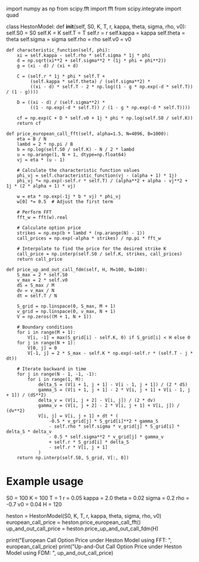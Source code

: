 import numpy as np
from scipy.fft import fft
from scipy.integrate import quad

class HestonModel:
    def __init__(self, S0, K, T, r, kappa, theta, sigma, rho, v0):
        self.S0 = S0
        self.K = K
        self.T = T
        self.r = r
        self.kappa = kappa
        self.theta = theta
        self.sigma = sigma
        self.rho = rho
        self.v0 = v0

    def characteristic_function(self, phi):
        xi = self.kappa - self.rho * self.sigma * 1j * phi
        d = np.sqrt(xi**2 + self.sigma**2 * (1j * phi + phi**2))
        g = (xi - d) / (xi + d)
        
        C = (self.r * 1j * phi * self.T +
             (self.kappa * self.theta) / (self.sigma**2) *
             ((xi - d) * self.T - 2 * np.log((1 - g * np.exp(-d * self.T)) / (1 - g))))
        
        D = ((xi - d) / (self.sigma**2) * 
             ((1 - np.exp(-d * self.T)) / (1 - g * np.exp(-d * self.T))))
        
        cf = np.exp(C + D * self.v0 + 1j * phi * np.log(self.S0 / self.K))
        return cf

    def price_european_call_fft(self, alpha=1.5, N=4096, B=1000):
        eta = B / N
        lambd = 2 * np.pi / B
        b = np.log(self.S0 / self.K) - N / 2 * lambd
        u = np.arange(1, N + 1, dtype=np.float64)
        vj = eta * (u - 1)

        # Calculate the characteristic function values
        phi_vj = self.characteristic_function(vj - (alpha + 1) * 1j)
        phi_vj *= np.exp(-self.r * self.T) / (alpha**2 + alpha - vj**2 + 1j * (2 * alpha + 1) * vj)
        
        w = eta * np.exp(-1j * b * vj) * phi_vj
        w[0] *= 0.5  # Adjust the first term

        # Perform FFT
        fft_w = fft(w).real

        # Calculate option price
        strikes = np.exp(b + lambd * (np.arange(N) - 1))
        call_prices = np.exp(-alpha * strikes) / np.pi * fft_w

        # Interpolate to find the price for the desired strike K
        call_price = np.interp(self.S0 / self.K, strikes, call_prices)
        return call_price

    def price_up_and_out_call_fdm(self, H, M=100, N=100):
        S_max = 2 * self.S0
        v_max = 2 * self.v0
        dS = S_max / M
        dv = v_max / N
        dt = self.T / N

        S_grid = np.linspace(0, S_max, M + 1)
        v_grid = np.linspace(0, v_max, N + 1)
        V = np.zeros((M + 1, N + 1))

        # Boundary conditions
        for i in range(M + 1):
            V[i, -1] = max(S_grid[i] - self.K, 0) if S_grid[i] < H else 0
        for j in range(N + 1):
            V[0, j] = 0
            V[-1, j] = 2 * S_max - self.K * np.exp(-self.r * (self.T - j * dt))

        # Iterate backward in time
        for j in range(N - 1, -1, -1):
            for i in range(1, M):
                delta_S = (V[i + 1, j + 1] - V[i - 1, j + 1]) / (2 * dS)
                gamma_S = (V[i + 1, j + 1] - 2 * V[i, j + 1] + V[i - 1, j + 1]) / (dS**2)
                delta_v = (V[i, j + 2] - V[i, j]) / (2 * dv)
                gamma_v = (V[i, j + 2] - 2 * V[i, j + 1] + V[i, j]) / (dv**2)
                V[i, j] = V[i, j + 1] + dt * (
                    -0.5 * v_grid[j] * S_grid[i]**2 * gamma_S
                    - self.rho * self.sigma * v_grid[j] * S_grid[i] * delta_S * delta_v
                    - 0.5 * self.sigma**2 * v_grid[j] * gamma_v
                    + self.r * S_grid[i] * delta_S
                    - self.r * V[i, j + 1]
                )
        return np.interp(self.S0, S_grid, V[:, 0])

# Example usage
S0 = 100
K = 100
T = 1
r = 0.05
kappa = 2.0
theta = 0.02
sigma = 0.2
rho = -0.7
v0 = 0.04
H = 120

heston = HestonModel(S0, K, T, r, kappa, theta, sigma, rho, v0)
european_call_price = heston.price_european_call_fft()
up_and_out_call_price = heston.price_up_and_out_call_fdm(H)

print("European Call Option Price under Heston Model using FFT: ", european_call_price)
print("Up-and-Out Call Option Price under Heston Model using FDM: ", up_and_out_call_price)
